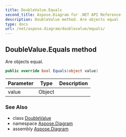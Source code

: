 ```yaml
---
title: DoubleValue.Equals
second_title: Aspose.Diagram for .NET API Reference
description: DoubleValue method. Are objects equal
type: docs
url: /net/aspose.diagram/doublevalue/equals/
---
```

## DoubleValue.Equals method

Are objects equal.

```csharp
public override bool Equals(object value)
```

| Parameter | Type | Description |
| --- | --- | --- |
| value | Object |  |

### See Also

* class [DoubleValue](../)
* namespace [Aspose.Diagram](../../doublevalue/)
* assembly [Aspose.Diagram](../../../)


